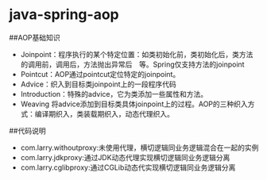 # java-spring-aop 

##AOP基础知识

* Joinpoint：程序执行的某个特定位置：如类初始化前，类初始化后，类方法的调用前，调用后，方法抛出异常后　等。Spring仅支持方法的joinpoint
* Pointcut：AOP通过pointcut定位特定的joinpoint。
* Advice：织入到目标类joinpoint上的一段程序代码
* Introduction：特殊的advice，它为类添加一些属性和方法。
* Weaving 将advice添加到目标类具体joinpoint上的过程。AOP的三种织入方式：编译期织入，类装载期织入，动态代理织入。

##代码说明

* com.larry.withoutproxy:未使用代理，横切逻辑同业务逻辑混合在一起的实例
* com.larry.jdkproxy:通过JDK动态代理实现横切逻辑同业务逻辑分离
* com.larry.cglibproxy:通过CGLib动态代实现横切逻辑同业务逻辑分离
